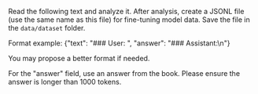 Read the following text and analyze it.
After analysis, create a JSONL file (use the same name as this file) for fine-tuning model data. Save the file in the `data/dataset` folder.

Format example:
{"text": "### User: <question>", "answer": "### Assistant:\n<answer>"}

You may propose a better format if needed.

For the "answer" field, use an answer from the book. Please ensure the answer is longer than 1000 tokens.